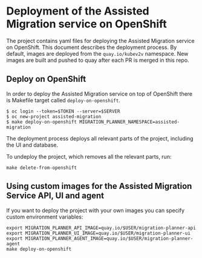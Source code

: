 # Deployment of the Assisted Migration service on OpenShift
The project contains yaml files for deploying the Assisted Migration service on OpenShift. This document describes the deployment process.
By default, images are deployed from the `quay.io/kubev2v` namespace. New images are built and pushed to quay after each PR is merged in this repo.

## Deploy on OpenShift
In order to deploy the Assisted Migration service on top of OpenShift there is Makefile target called `deploy-on-openshift`.

```
$ oc login --token=$TOKEN --server=$SERVER
$ oc new-project assisted-migration
$ make deploy-on-openshift MIGRATION_PLANNER_NAMESPACE=assisted-migration
```

The deployment process deploys all relevant parts of the project, including the UI and database.

To undeploy the project, which removes all the relevant parts, run:
```
make delete-from-openshift
```

## Using custom images for the Assisted Migration Service API, UI and agent
If you want to deploy the project with your own images you can specify custom environment variables:

```
export MIGRATION_PLANNER_API_IMAGE=quay.io/$USER/migration-planner-api
export MIGRATION_PLANNER_UI_IMAGE=quay.io/$USER/migration-planner-ui
export MIGRATION_PLANNER_AGENT_IMAGE=quay.io/$USER/migration-planner-agent 
make deploy-on-openshift
```